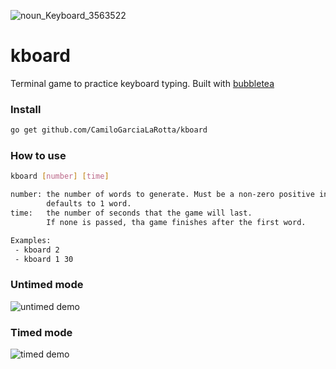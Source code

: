 ![noun_Keyboard_3563522](https://user-images.githubusercontent.com/17187770/97167613-7d81fb80-175d-11eb-9f0c-2c335d666d85.png)


# kboard
Terminal game to practice keyboard typing. Built with [bubbletea](https://github.com/charmbracelet/bubbletea)

### Install
```bash
go get github.com/CamiloGarciaLaRotta/kboard
```

### How to use

```bash
kboard [number] [time]

number: the number of words to generate. Must be a non-zero positive integer.
        defaults to 1 word.
time:   the number of seconds that the game will last.
        If none is passed, tha game finishes after the first word.

Examples:
 - kboard 2
 - kboard 1 30
 ```

### Untimed mode
![untimed demo](https://user-images.githubusercontent.com/17187770/97325058-f611b680-1848-11eb-8b3b-d80660a8ded4.gif)

### Timed mode
![timed demo](https://user-images.githubusercontent.com/17187770/97336421-5e669500-1855-11eb-8d4c-1683a771c0e6.gif)

